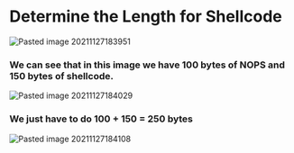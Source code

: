# Determine the Length for Shellcode
![Pasted image 20211127183951](https://user-images.githubusercontent.com/87600765/146053798-c6feaf70-04b1-4be8-96f8-9cea6718698c.png)

### We can see that in this image we have 100 bytes of NOPS and 150 bytes of shellcode. 
![Pasted image 20211127184029](https://user-images.githubusercontent.com/87600765/146053860-16e86e3b-cd86-45e6-af27-8728fc816287.png)

### We just have to do 100 + 150 = 250 bytes 

![Pasted image 20211127184108](https://user-images.githubusercontent.com/87600765/146053936-226a7f4a-288f-40de-a2c1-dc791623914f.png)
